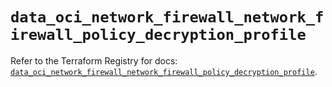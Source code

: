 # `data_oci_network_firewall_network_firewall_policy_decryption_profile`

Refer to the Terraform Registry for docs: [`data_oci_network_firewall_network_firewall_policy_decryption_profile`](https://registry.terraform.io/providers/oracle/oci/6.18.0/docs/data-sources/network_firewall_network_firewall_policy_decryption_profile).
